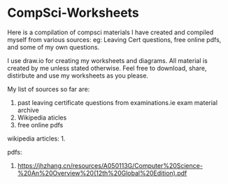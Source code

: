 # CompSci-Worksheets
Here is a compilation of compsci materials I have created and compiled myself from various sources: eg: Leaving Cert questions, free online pdfs, and some of my own questions.

I use draw.io for creating my worksheets and diagrams.
All material is created by me unless stated otherwise.
Feel free to download, share, distirbute and use my worksheets as you please.

My list of sources so far are:
1. past leaving certificate questions from examinations.ie exam material archive
2. Wikipedia aticles
4. free online pdfs

wikipedia articles:
1.

pdfs:
1. https://jhzhang.cn/resources/A050113G/Computer%20Science-%20An%20Overview%20(12th%20Global%20Edition).pdf
